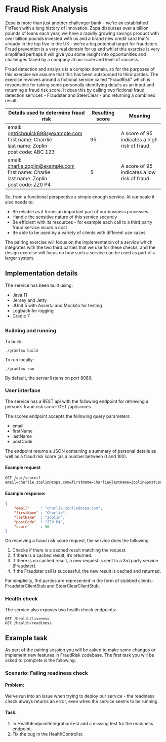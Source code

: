 # Fraud Risk Analysis

Zopa is more than just another challenger bank - we're an established FinTech with a long history of innovation. Zopa disburses over a billion pounds of loans each year, we have a rapidly growing savings product with over billion pounds invested with us and a brand new credit card that's already in the top five in the UK  - we're a big potential target for fraudsters. Fraud prevention is a very real domain for us and whilst this exercise is very simplified perhaps it will give you some insight into opportunities and challenges faced by a company at our scale and level of success.

Fraud detection and analysis is a complex domain, so for the purposes of this exercise we assume that this has been outsourced to third parties. The exercise revolves around a fictional service called "FraudRisk" which is responsible for taking some personally identifying details as an input and returning a fraud risk score. It does this by calling two fictional fraud detection services - Fraudster and SteerClear - and returning a combined result.


| Details used to determine fraud risk | Resulting score | Meaning |
|---|---|---|
| email: getrichquick898@example.com<br>first name: Charrlie<br>last name: Zoplin<br>post code: ABC 123 | 95 | A score of 95 indicates a high risk of fraud. |
| email: charlie.zoplin@example.com<br>first name: Charlie<br>last name: Zoplin<br> post code: ZZ0 P4 | 5 | A score of 95 indicates a low risk of fraud. |

So, from a functional perspective a simple enough service. At our scale it also needs to:

- Be reliable as it forms an important part of our business processes
- Handle the sensitive nature of this service securely
- Be efficient with its resources - for example each call to a third party fraud service incurs a cost
- Be able to be used by a variety of clients with different use cases

The pairing exercise will focus on the implementation of a service which integrates with the two third parties that we use for these checks, and the design exercise will focus on how such a service can be used as part of a larger system.

##
## Implementation details

The service has been built using:
- Java 11
- Jersey and Jetty
- JUnit 5 with AssertJ and Mockito for testing
- Logback for logging
- Gradle 7

##
### Building and running

To build:

`./gradlew build`

To run locally:

`./gradlew run`

By default, the server listens on port 8080.

###
### User interface

The service has a REST api with the following endpoint for retrieving a person’s fraud risk score:
GET /api/scores

The scores endpoint accepts the following query parameters:
- email
- firstName
- lastName
- postCode

The endpoint returns a JSON containing a summary of personal details as well as a fraud risk score (as a number between 0 and 100).


#### Example request
``` 
GET /api/scores?email=charlie.zoplin@zopa.com&firstName=Charlie&lastName=Zoplin&postCode=ZZ0%20P4
```


#### Example response:
``` json
{
    "email"     : "charlie.zoplin@zopa.com",
    "firstName" : "Charlie",
    "lastName"  : "Zoplin",
    "postCode"  : "ZZ0 P4",
    "score"     : 56
}
```

On receiving a fraud risk score request, the service does the following:
1. Checks if there is a cached result matching the request.
2. If there is a cached result, it’s returned.
3. If there is no cached result, a new request is sent to a 3rd party service (Fraudster).
4. If the Fraudster call is successful, the new result is cached and returned.

For simplicity, 3rd parties are represented in the form of stubbed clients: FraudsterClientStub and SteerClearClientStub.


###
### Health check

The service also exposes two health check endpoints:
```
GET /health/liveness
GET /health/readiness
```

##
## Example task

As part of the pairing session you will be asked to make some changes or implement new features in FraudRisk codebase.
The first task you will be asked to complete is the following:

### Scenario: Failing readiness check

#### Problem:
We've run into an issue when trying to deploy our service - the readiness check always returns an error, even when the service seems to be running.

#### Task:
1. In HealthEndpointIntegrationTest add a missing test for the readiness endpoint.
2. Fix the bug in the HealthController.